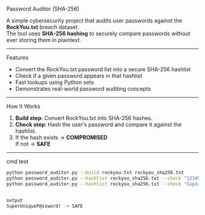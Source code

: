 
Password Auditor (SHA-256)

A simple cybersecurity project that audits user passwords against the **RockYou.txt** breach dataset.  
The tool uses **SHA-256 hashing** to securely compare passwords without ever storing them in plaintext.

---

 Features
- Convert the RockYou.txt password list into a secure SHA-256 hashlist  
- Check if a given password appears in that hashlist  
- Fast lookups using Python sets  
- Demonstrates real-world password auditing concepts  

---

 How It Works
1. **Build step**: Convert RockYou.txt into SHA-256 hashes.  
2. **Check step**: Hash the user’s password and compare it against the hashlist.  
3. If the hash exists → **COMPROMISED**  
   If not → **SAFE**  

---

cmd test
```bash
python password_auditor.py --build rockyou.txt rockyou_sha256.txt
python password_auditor.py --hashlist rockyou_sha256.txt --check "123456"
python password_auditor.py --hashlist rockyou_sha256.txt --check "SuperUniqueP@ssword!"


output
SuperUniqueP@ssword! -> SAFE

